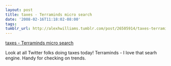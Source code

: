 ```yaml
---
layout: post
title: taxes - Terraminds micro search
date: '2008-02-16T11:18:02-08:00'
tags: 
tumblr_url: http://alexhwilliams.tumblr.com/post/26505914/taxes-terraminds-micro-search
---
```

<a href="http://terraminds.com/twitter/query?query=taxes&submit=search+in+updates">taxes - Terraminds micro search</a><br/><p>Look at all Twitter folks doing taxes today! Terraminds - I love that searh engine. Handy for checking on trends.</p>
